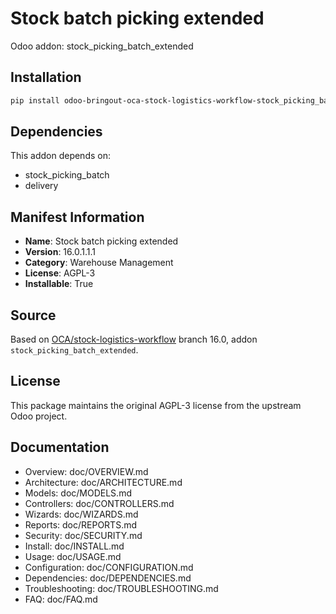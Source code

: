 # Stock batch picking extended

Odoo addon: stock_picking_batch_extended

## Installation

```bash
pip install odoo-bringout-oca-stock-logistics-workflow-stock_picking_batch_extended
```

## Dependencies

This addon depends on:
- stock_picking_batch
- delivery

## Manifest Information

- **Name**: Stock batch picking extended
- **Version**: 16.0.1.1.1
- **Category**: Warehouse Management
- **License**: AGPL-3
- **Installable**: True

## Source

Based on [OCA/stock-logistics-workflow](https://github.com/OCA/stock-logistics-workflow) branch 16.0, addon `stock_picking_batch_extended`.

## License

This package maintains the original AGPL-3 license from the upstream Odoo project.

## Documentation

- Overview: doc/OVERVIEW.md
- Architecture: doc/ARCHITECTURE.md
- Models: doc/MODELS.md
- Controllers: doc/CONTROLLERS.md
- Wizards: doc/WIZARDS.md
- Reports: doc/REPORTS.md
- Security: doc/SECURITY.md
- Install: doc/INSTALL.md
- Usage: doc/USAGE.md
- Configuration: doc/CONFIGURATION.md
- Dependencies: doc/DEPENDENCIES.md
- Troubleshooting: doc/TROUBLESHOOTING.md
- FAQ: doc/FAQ.md
